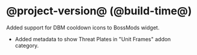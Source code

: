 # @project-version@ (@build-time@)

Added support for DBM cooldown icons to BossMods widget.
* Added metadata to show Threat Plates in "Unit Frames" addon category.
